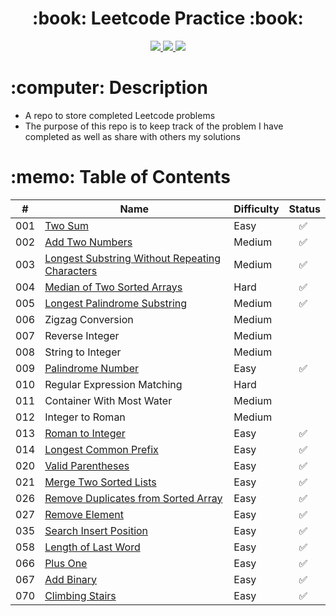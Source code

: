  <div align="center">
   <h1>:book: Leetcode Practice :book:</h1>
   <a href="http://steviecodes.com" target="_blank">
      <img src="https://img.shields.io/badge/-Portfolio_-darkgreen?style=for-the-badge&logo=medium"/>
   </a>
   <a href="https://www.linkedin.com/in/stevie-militello/" target="_blank">
      <img src="https://img.shields.io/badge/-Linkedin-blue?style=for-the-badge&``logo=Linkedin&logoColor=white">
   </a> 
   <a href="mailto:steviemilitello@gmail.com" target="_blank">
      <img src="https://img.shields.io/badge/-Email-c14438?style=for-the-badge&logo=Gmail&``logoColor=white">
   </a>
</div>

<h1>:computer: Description</h1>

- A repo to store completed Leetcode problems
- The purpose of this repo is to keep track of the problem I have completed as well as share with others my solutions

<h1>:memo: Table of Contents</h1>

| #   | Name                                                                                                    | Difficulty | Status                   |
| --- | ------------------------------------------------------------------------------------------------------- | ---------- | ------------------------ |
| 001 | [Two Sum](001-two-sum.js)                                                                               | Easy       | &emsp;:white_check_mark: |
| 002 | [Add Two Numbers](002-add-two-numbers.js)                                                               | Medium     | &emsp;:white_check_mark: |
| 003 | [Longest Substring Without Repeating Characters](003-longest-substring-without-repeating-characters.js) | Medium     | &emsp;:white_check_mark: |
| 004 | [Median of Two Sorted Arrays](004-median-of-two-sorted-arrays.js)                                       | Hard       | &emsp;:white_check_mark: |
| 005 | [Longest Palindrome Substring](005-longest-palindromic-substring.js)                                    | Medium     | &emsp;:white_check_mark: |
| 006 | Zigzag Conversion                                                                                       | Medium     |                          |
| 007 | Reverse Integer                                                                                         | Medium     |                          |
| 008 | String to Integer                                                                                       | Medium     |                          |
| 009 | [Palindrome Number](009-palindrome-number.js)                                                           | Easy       | &emsp;:white_check_mark: |
| 010 | Regular Expression Matching                                                                             | Hard       |                          |
| 011 | Container With Most Water                                                                               | Medium     |                          |
| 012 | Integer to Roman                                                                                        | Medium     |                          |
| 013 | [Roman to Integer](013-roman-to-integer.js)                                                             | Easy       | &emsp;:white_check_mark: |
| 014 | [Longest Common Prefix](014-longest-common-prefix.js)                                                   | Easy       | &emsp;:white_check_mark: |
| 020 | [Valid Parentheses](020-valid-parentheses.js)                                                           | Easy       | &emsp;:white_check_mark: |
| 021 | [Merge Two Sorted Lists](021-merge-two-sorted-lists.js)                                                 | Easy       | &emsp;:white_check_mark: |
| 026 | [Remove Duplicates from Sorted Array](026-remove-duplicates-from-sorted-array.js)                       | Easy       | &emsp;:white_check_mark: |
| 027 | [Remove Element](027-remove-element.js)                                                                 | Easy       | &emsp;:white_check_mark: |
| 035 | [Search Insert Position](035-search-insert-position.js)                                                 | Easy       | &emsp;:white_check_mark: |
| 058 | [Length of Last Word](058-length-of-last-word.js)                                                       | Easy       | &emsp;:white_check_mark: |
| 066 | [Plus One](066-plus-one.js)                                                                             | Easy       | &emsp;:white_check_mark: |
| 067 | [Add Binary](067-add-binary.js)                                                                         | Easy       | &emsp;:white_check_mark: |
| 070 | [Climbing Stairs](070-climbing-stairs.js)                                                               | Easy       | &emsp;:white_check_mark: |
